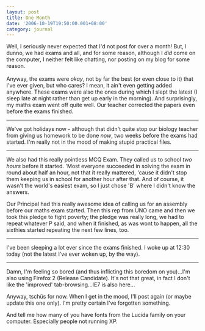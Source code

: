 ```yaml
---
layout: post
title: One Month
date: '2006-10-19T19:50:00.001+08:00'
category: journal
---
```


Well, I seriously never expected that I'd not post for over a month! But, I
dunno, we had exams and all, and for some reason, although I <span
style="font-style: italic;">did</span> come on the computer, I neither felt
like chatting, nor posting on my blog for some reason.<br /><br />Anyway, the
exams were <span style="font-style: italic;">okay</span>, not by far the best
(or even close to it) that I've ever given, but who cares? I mean, it ain't
even getting added anywhere. These exams were also the ones during which I
slept the latest (I sleep late at night rather than get up early in the
morning). And surprisingly, my maths exam went off quite well. Our teacher
corrected the papers even before the exams finished.

***

We've got holidays now - although that didn't quite stop our biology teacher
from giving us homework to be done <span style="font-style:
italic;">now</span>, two weeks before the exams had started. I'm really not in
the mood of making stupid practical files.

***

We also had this really pointless MCQ Exam. They called us to school <span
style="font-style: italic;">two hours</span> before  it started. 'Most everyone
succeeded in solving the exam in round about half an hour, not that it really
mattered, 'cause it didn't stop them keeping us in school for another hour
after that. And of course, it wasn't the world's easiest exam, so I just chose
'B' where I didn't know the answers.

Our Principal had this really awesome idea of calling us for an assembly before
our maths exam started. Then this rep from UNO came and then we took this
pledge to fight poverty; the pledge was really long, we had to repeat whatever
P said, and when it finished, as was wont to happen, all the sixthies started
repeating the next few lines, too.

***

I've been sleeping a lot ever since the exams finished. I woke up at 12:30
today (not the latest I've ever woken up, by the way).

***

Damn, I'm feeling so bored (and thus inflicting this boredom on you)...I'm also
using Firefox 2 (Release Candidate). It's not that great, in fact I don't like
the 'improved' tab-browsing...IE7 is also here...

Anyway, tschüs for now. When I get in the mood, I'll post again (or maybe
update this one only).  I'm pretty certain I've forgotten something.

And tell me how many of you have fonts from the Lucida family on your computer.
Especially people not running XP.
